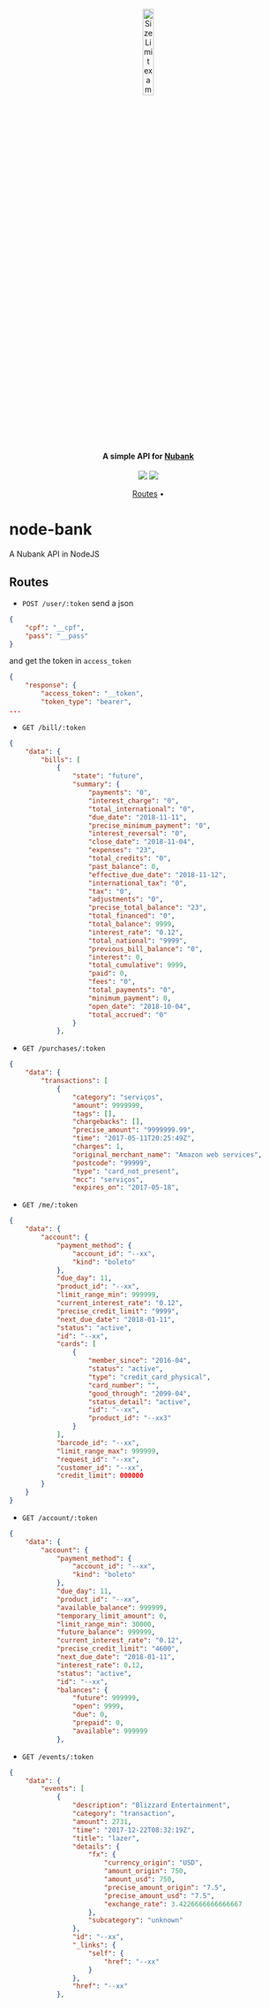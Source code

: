 <p align="center">
  <img src="https://raw.githubusercontent.com/nulldreams/node-bank/master/box.png" alt="Size Limit example"
       width="20%" height="20%">
</p>
<h4 align="center">A simple API for <a href="https://www.nubank.com.br/" target="_blank">Nubank</a></h4>
<p align="center">
  <a href="https://gitter.im/simple-apis/node-bank"><img src="https://img.shields.io/badge/gitter-join%20chat%20%E2%86%92-brightgreen.svg"></a>
  <a href="https://saythanks.io/to/nulldreams">
      <img src="https://img.shields.io/badge/Say%20Thanks-!-1EAEDB.svg">
  </a>
</p>
<p align="center">
  <a href="#routes">Routes</a> •
</p>

# node-bank
A Nubank API in NodeJS

## Routes
* `POST /user/:token`
send a json
```json
{
	"cpf": "__cpf",
	"pass": "__pass"
}
```
and get the token in `access_token`
```json
{
    "response": {
        "access_token": "__token",
        "token_type": "bearer",
...        
```

* `GET /bill/:token`
```json
{
    "data": {
        "bills": [
            {
                "state": "future",
                "summary": {
                    "payments": "0",
                    "interest_charge": "0",
                    "total_international": "0",
                    "due_date": "2018-11-11",
                    "precise_minimum_payment": "0",
                    "interest_reversal": "0",
                    "close_date": "2018-11-04",
                    "expenses": "23",
                    "total_credits": "0",
                    "past_balance": 0,
                    "effective_due_date": "2018-11-12",
                    "international_tax": "0",
                    "tax": "0",
                    "adjustments": "0",
                    "precise_total_balance": "23",
                    "total_financed": "0",
                    "total_balance": 9999,
                    "interest_rate": "0.12",
                    "total_national": "9999",
                    "previous_bill_balance": "0",
                    "interest": 0,
                    "total_cumulative": 9999,
                    "paid": 0,
                    "fees": "0",
                    "total_payments": "0",
                    "minimum_payment": 0,
                    "open_date": "2018-10-04",
                    "total_accrued": "0"
                }
            },
```

* `GET /purchases/:token`
```json
{
    "data": {
        "transactions": [
            {
                "category": "serviços",
                "amount": 9999999,
                "tags": [],
                "chargebacks": [],
                "precise_amount": "9999999.99",
                "time": "2017-05-11T20:25:49Z",
                "charges": 1,
                "original_merchant_name": "Amazon web services",
                "postcode": "99999",
                "type": "card_not_present",
                "mcc": "serviços",
                "expires_on": "2017-05-18",
```

* `GET /me/:token`
```json
{
    "data": {
        "account": {
            "payment_method": {
                "account_id": "--xx",
                "kind": "boleto"
            },
            "due_day": 11,
            "product_id": "--xx",
            "limit_range_min": 999999,
            "current_interest_rate": "0.12",
            "precise_credit_limit": "9999",
            "next_due_date": "2018-01-11",
            "status": "active",
            "id": "--xx",
            "cards": [
                {
                    "member_since": "2016-04",
                    "status": "active",
                    "type": "credit_card_physical",
                    "card_number": "",
                    "good_through": "2099-04",
                    "status_detail": "active",
                    "id": "--xx",
                    "product_id": "--xx3"
                }
            ],
            "barcode_id": "--xx",
            "limit_range_max": 999999,
            "request_id": "--xx",
            "customer_id": "--xx",
            "credit_limit": 000000
        }
    }
}
```

* `GET /account/:token`
```json
{
    "data": {
        "account": {
            "payment_method": {
                "account_id": "--xx",
                "kind": "boleto"
            },
            "due_day": 11,
            "product_id": "--xx",
            "available_balance": 999999,
            "temporary_limit_amount": 0,
            "limit_range_min": 30000,
            "future_balance": 999999,
            "current_interest_rate": "0.12",
            "precise_credit_limit": "4600",
            "next_due_date": "2018-01-11",
            "interest_rate": 0.12,
            "status": "active",
            "id": "--xx",
            "balances": {
                "future": 999999,
                "open": 9999,
                "due": 0,
                "prepaid": 0,
                "available": 999999
            },
```

* `GET /events/:token`
```json
{
    "data": {
        "events": [
            {
                "description": "Blizzard Entertainment",
                "category": "transaction",
                "amount": 2731,
                "time": "2017-12-22T08:32:19Z",
                "title": "lazer",
                "details": {
                    "fx": {
                        "currency_origin": "USD",
                        "amount_origin": 750,
                        "amount_usd": 750,
                        "precise_amount_origin": "7.5",
                        "precise_amount_usd": "7.5",
                        "exchange_rate": 3.4226666666666667
                    },
                    "subcategory": "unknown"
                },
                "id": "--xx",
                "_links": {
                    "self": {
                        "href": "--xx"
                    }
                },
                "href": "--xx"
            },
```
